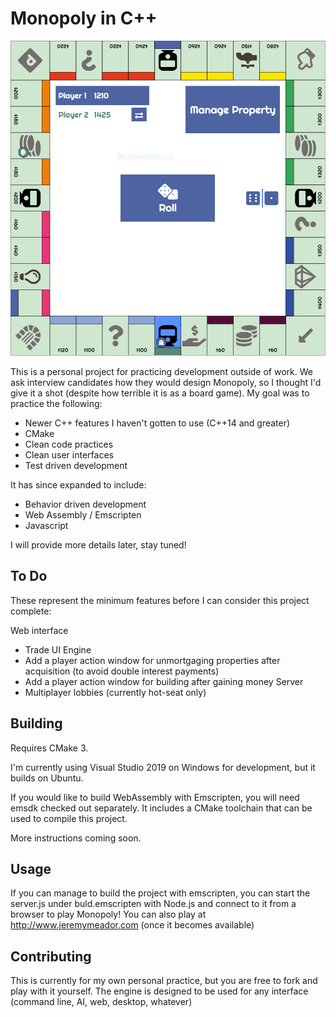 # Monopoly in C++

![Screenshot from the Monopoly web interface](docs/monopoly.png?raw=true "A project to finish that Monopoly game faster")

This is a personal project for practicing development outside of work. We ask
interview candidates how they would design Monopoly, so I thought I'd give it a shot
(despite how terrible it is as a board game). My goal was to practice the following:

- Newer C++ features I haven't gotten to use (C++14 and greater)
- CMake
- Clean code practices
- Clean user interfaces
- Test driven development

It has since expanded to include:

- Behavior driven development
- Web Assembly / Emscripten
- Javascript

I will provide more details later, stay tuned!

## To Do

These represent the minimum features before I can consider this project complete:

Web interface
- Trade UI
Engine
- Add a player action window for unmortgaging properties after acquisition (to avoid double interest payments)
- Add a player action window for building after gaining money
Server
- Multiplayer lobbies (currently hot-seat only)

## Building

Requires CMake 3.

I'm currently using Visual Studio 2019 on Windows for development, but it builds on Ubuntu.

If you would like to build WebAssembly with Emscripten, you will need emsdk checked out separately. It includes a CMake toolchain that can be used to compile this project.

More instructions coming soon.

## Usage

If you can manage to build the project with emscripten, you can start the server.js under buld.emscripten with Node.js and connect to it from a browser to play Monopoly!
You can also play at http://www.jeremymeador.com (once it becomes available)

## Contributing
This is currently for my own personal practice, but you are free to fork and play with it yourself. The engine is designed to be used for any interface (command line, AI, web, desktop, whatever)